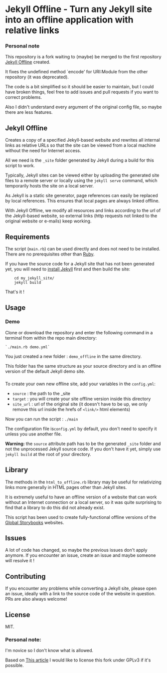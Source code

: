 # Jekyll Offline - Turn any Jekyll site into an offline application with relative links

### Personal note
This repository is a fork waiting to (maybe) be merged to the first repository [Jekyll Offline](https://dohliam.github.io/jekyll-offline) created.

It fixes the undefined method `encode' for URI:Module from the other repository (it was deprecated).

The code is a bit simplified so it should be easier to maintain, but I could have broken things, feel free to add issues and pull requests if you want to correct problems.

Also I didn't understand every argument of the original config file, so maybe there are less features.

## Jekyll Offline
Creates a copy of a specified Jekyll-based website and rewrites all internal links as relative URLs so that the site can be viewed from a local machine without the need for Internet access.

All we need is the `_site` folder generated by Jekyll during a build for this script to work.

Typically, Jekyll sites can be viewed either by uploading the generated site files to a remote server or locally using the `jekyll serve` command, which temporarily hosts the site on a local server.

As Jekyll is a static site generator, page references can easily be replaced by local references. This ensures that local pages are always linked offline.

With Jekyll Offline, we modify all resources and links according to the url of the Jekyll-based website, so external links (http requests not linked to the original website or e-mails) keep working.

## Requirements

The script (`main.rb`) can be used directly and does not need to be installed. There are no prerequisites other than [Ruby](https://www.ruby-lang.org/).

If you have the source code for a Jekyll site that has not been generated yet, you will need to [install Jekyll](https://jekyllrb.com/) first and then build the site:

```
    cd my_jekyll_site/
    jekyll build
```

That's it !

## Usage

### Demo
Clone or download the repository and enter the following command in a terminal from within the repo main directory:

    `./main.rb demo.yml`

You just created a new folder : `demo_offline` in the same directory. 

This folder has the same structure as your source directory and is an offline version of the default Jekyll demo site. 

### 

To create your own new offline site, add your variables in the `config.yml`:
  - `source` : the path to the _site
  - `target` : you will create your site offline version inside this directory
  - `site_url` : url of the original site (it doesn't have to be up, we only remove this url inside the hrefs of `<link/>` html elements)

Now you can run the script :
    `./main`

The configuration file is`config.yml` by default, you don't need to specify it unless you use another file.

**Warning:** the `source` attribute path has to be the generated `_site` folder and not the unprocessed Jekyll source code.
If you don't have it yet, simply use `jekyll build` at the root of your directory.

## Library

The methods in the `html_to_offline.rb` library may be useful for relativizing links more generally in HTML pages other than Jekyll sites.

It is extremely useful to have an offline version of a website that can work without an Internet connection or a local server, so it was quite surprising to find that a library to do this did not already exist.

This script has been used to create fully-functional offline versions of the [Global Storybooks](https://globalstorybooks.net) websites.

## Issues

A lot of code has changed, so maybe the previous issues don't apply anymore. If you encounter an issue, create an issue and maybe someone will resolve it !

## Contributing

If you encounter any problems while converting a Jekyll site, please open an issue, ideally with a link to the source code of the website in question. PRs are also always welcome!

## License

MIT.

### Personal note:
I'm novice so I don't know what is allowed.

Based on [This article](https://www.gnu.org/philosophy/open-source-misses-the-point.en.html) I would like to license this fork under GPLv3 if it's possible.